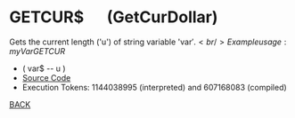 # GETCUR$ &emsp; (GetCurDollar)
Gets the current length ('u') of string variable 'var$'.<br/>Example usage: myVar GETCUR$
* ( var$ -- u )
* [Source Code](../words/shando/GetCurDollar.cs)
* Execution Tokens: 1144038995 (interpreted) and 607168083 (compiled)


[BACK](builtins.md#GetCurDollar)
